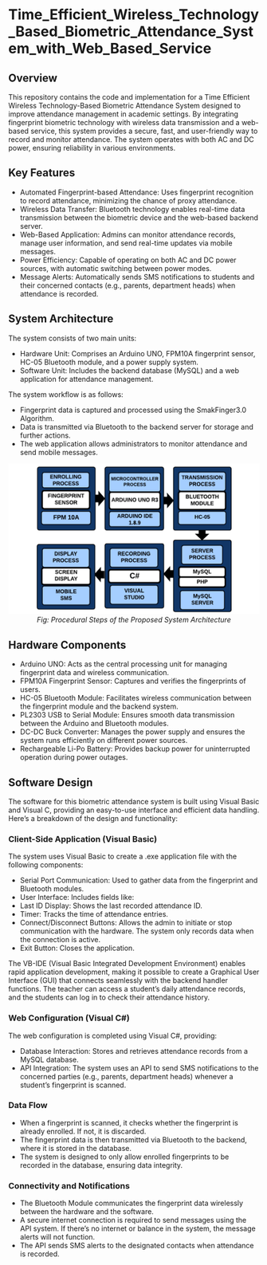 # Time_Efficient_Wireless_Technology_Based_Biometric_Attendance_System_with_Web_Based_Service

## Overview
This repository contains the code and implementation for a Time Efficient Wireless Technology-Based Biometric Attendance System designed to improve attendance management in academic settings. By integrating fingerprint biometric technology with wireless data transmission and a web-based service, this system provides a secure, fast, and user-friendly way to record and monitor attendance. The system operates with both AC and DC power, ensuring reliability in various environments.


## Key Features
- Automated Fingerprint-based Attendance: Uses fingerprint recognition to record attendance, minimizing the chance of proxy attendance.
- Wireless Data Transfer: Bluetooth technology enables real-time data transmission between the biometric device and the web-based backend server.
- Web-Based Application: Admins can monitor attendance records, manage user information, and send real-time updates via mobile messages.
- Power Efficiency: Capable of operating on both AC and DC power sources, with automatic switching between power modes.
- Message Alerts: Automatically sends SMS notifications to students and their concerned contacts (e.g., parents, department heads) when attendance is recorded.

## System Architecture
The system consists of two main units:

- Hardware Unit: Comprises an Arduino UNO, FPM10A fingerprint sensor, HC-05 Bluetooth module, and a power supply system.
- Software Unit: Includes the backend database (MySQL) and a web application for attendance management.

The system workflow is as follows:

- Fingerprint data is captured and processed using the SmakFinger3.0 Algorithm.
- Data is transmitted via Bluetooth to the backend server for storage and further actions.
- The web application allows administrators to monitor attendance and send mobile messages.

<p align="center">
  <img alt="img-name" src="https://github.com/OviSarkar62/Time_Efficient_Wireless_Technology_Based_Biometric_Attendance_System_with_Web_Based_Service/blob/b00ef6c8b280b5404d195df68aeb7ce493dab437/Img-1.png" width="800">
  
  <br>
    <em>Fig: Procedural Steps of the Proposed System Architecture</em>
</p>

## Hardware Components
- Arduino UNO: Acts as the central processing unit for managing fingerprint data and wireless communication.
- FPM10A Fingerprint Sensor: Captures and verifies the fingerprints of users.
- HC-05 Bluetooth Module: Facilitates wireless communication between the fingerprint module and the backend system.
- PL2303 USB to Serial Module: Ensures smooth data transmission between the Arduino and Bluetooth modules.
- DC-DC Buck Converter: Manages the power supply and ensures the system runs efficiently on different power sources.
- Rechargeable Li-Po Battery: Provides backup power for uninterrupted operation during power outages.

## Software Design 
The software for this biometric attendance system is built using Visual Basic and Visual C, providing an easy-to-use interface and efficient data handling. Here’s a breakdown of the design and functionality:

### Client-Side Application (Visual Basic)
The system uses Visual Basic to create a .exe application file with the following components:

- Serial Port Communication: Used to gather data from the fingerprint and Bluetooth modules.
- User Interface: Includes fields like:
- Last ID Display: Shows the last recorded attendance ID.
- Timer: Tracks the time of attendance entries.
- Connect/Disconnect Buttons: Allows the admin to initiate or stop communication with the hardware. The system only records data when the connection is active.
- Exit Button: Closes the application.

The VB-IDE (Visual Basic Integrated Development Environment) enables rapid application development, making it possible to create a Graphical User Interface (GUI) that connects seamlessly with the backend handler functions. The teacher can access a student’s daily attendance records, and the students can log in to check their attendance history.

### Web Configuration (Visual C#)
The web configuration is completed using Visual C#, providing:

- Database Interaction: Stores and retrieves attendance records from a MySQL database.
- API Integration: The system uses an API to send SMS notifications to the concerned parties (e.g., parents, department heads) whenever a student’s fingerprint is scanned.

### Data Flow
- When a fingerprint is scanned, it checks whether the fingerprint is already enrolled. If not, it is discarded.
- The fingerprint data is then transmitted via Bluetooth to the backend, where it is stored in the database.
- The system is designed to only allow enrolled fingerprints to be recorded in the database, ensuring data integrity.
### Connectivity and Notifications
- The Bluetooth Module communicates the fingerprint data wirelessly between the hardware and the software.
- A secure internet connection is required to send messages using the API system. If there’s no internet or balance in the system, the message alerts will not function.
- The API sends SMS alerts to the designated contacts when attendance is recorded.
